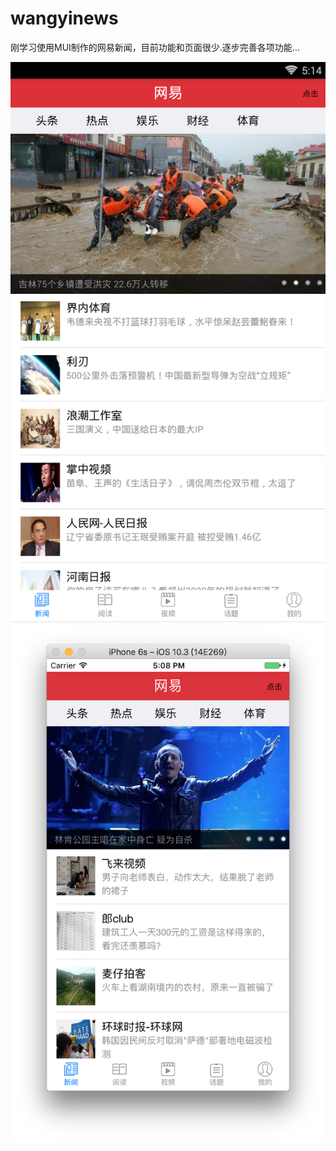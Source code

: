 # wangyinews
刚学习使用MUI制作的网易新闻，目前功能和页面很少.逐步完善各项功能...


![image](https://github.com/DDCry/wangyinews/blob/master/imgs/screenshot_Android.png?w/360/h/640) 
![image](https://github.com/DDCry/wangyinews/blob/master/imgs/screenshot_iOS.png) 
